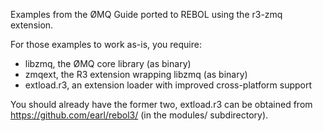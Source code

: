 Examples from the ØMQ Guide ported to REBOL using the r3-zmq extension.

For those examples to work as-is, you require:

- libzmq, the ØMQ core library (as binary)
- zmqext, the R3 extension wrapping libzmq (as binary)
- extload.r3, an extension loader with improved cross-platform support

You should already have the former two, extload.r3 can be obtained from
https://github.com/earl/rebol3/ (in the modules/ subdirectory).

